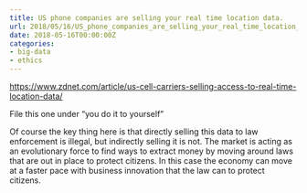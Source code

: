 ```yaml
---
title: US phone companies are selling your real time location data. 
url: 2018/05/16/US_phone_companies_are_selling_your_real_time_location_data._/
date: 2018-05-16T00:00:00Z
categories:
- big-data
- ethics
---
```


https://www.zdnet.com/article/us-cell-carriers-selling-access-to-real-time-location-data/

File this one under “you do it to yourself” 

Of course the key thing here is that directly selling this data to law enforcement is illegal, but indirectly selling it is not.  The market is acting as an evolutionary force to find ways to extract money by moving around laws that are out in place to protect citizens. In this case the economy can move at a faster pace with business innovation that the law can to protect citizens. 